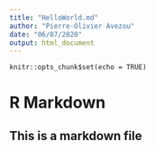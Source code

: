 ```yaml
---
title: "HelloWorld.md"
author: "Pierre-Olivier Avezou"
date: "06/07/2020"
output: html_document
---
```


```{r setup, include=FALSE}
knitr::opts_chunk$set(echo = TRUE)
```

# R Markdown

## This is a markdown file